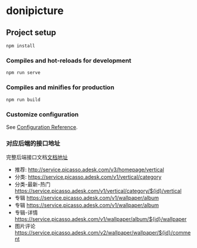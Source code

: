 # donipicture

## Project setup
```
npm install
```

### Compiles and hot-reloads for development
```
npm run serve
```

### Compiles and minifies for production
```
npm run build
```

### Customize configuration
See [Configuration Reference](https://cli.vuejs.org/config/).

### 对应后端的接口地址
完整后端接口文档[文档地址](https://www.showdoc.cc/414855720281749?page_id=3678621017219602)
+ 推荐: http://service.picasso.adesk.com/v3/homepage/vertical
+ 分类: https://service.picasso.adesk.com/v1/vertical/category
+ 分类-最新-热门 https://service.picasso.adesk.com/v1/vertical/category/${id}/vertical
+ 专辑 https://service.picasso.adesk.com/v1/wallpaper/album
+ 专辑 https://service.picasso.adesk.com/v1/wallpaper/album
+ 专辑-详情 https://service.picasso.adesk.com/v1/wallpaper/album/${id}/wallpaper
+ 图片评论 https://service.picasso.adesk.com/v2/wallpaper/wallpaper/${id}/comment
